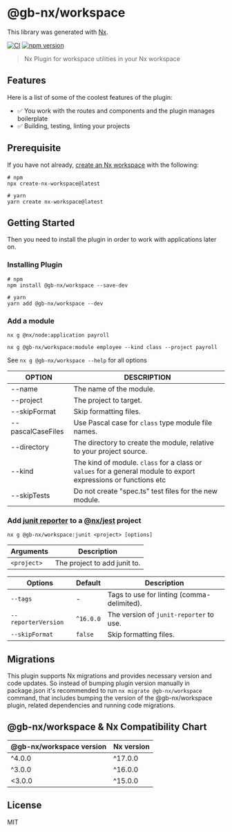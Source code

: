 # @gb-nx/workspace

This library was generated with [Nx](https://nx.dev).

[![CI](https://img.shields.io/github/actions/workflow/status/GaryB432/gb-nx/main.yml?branch=master)](https://github.com/GaryB432/gb-nx/actions)
[![npm version](https://img.shields.io/npm/v/@gb-nx/workspace?style=flat-square)](https://www.npmjs.com/package/@gb-nx/workspace)

> Nx Plugin for workspace utilities in your Nx workspace

## Features

Here is a list of some of the coolest features of the plugin:

- ✅ You work with the routes and components and the plugin manages boilerplate
- ✅ Building, testing, linting your projects

## Prerequisite

If you have not already, [create an Nx workspace](https://github.com/nrwl/nx#creating-an-nx-workspace) with the following:

```
# npm
npx create-nx-workspace@latest

# yarn
yarn create nx-workspace@latest
```

## Getting Started

Then you need to install the plugin in order to work with applications later on.

### Installing Plugin

```
# npm
npm install @gb-nx/workspace --save-dev

# yarn
yarn add @gb-nx/workspace --dev
```

### Add a module

```
nx g @nx/node:application payroll

nx g @gb-nx/workspace:module employee --kind class --project payroll
```

See `nx g @gb-nx/workspace --help` for all options

| OPTION            | DESCRIPTION                                                                                                     |
| ----------------- | --------------------------------------------------------------------------------------------------------------- |
| --name            | The name of the module.                                                                                         |
| --project         | The project to target.                                                                                          |
| --skipFormat      | Skip formatting files.                                                                                          |
| --pascalCaseFiles | Use Pascal case for `class` type module file names.                                                             |
| --directory       | The directory to create the module, relative to your project source.                                            |
| --kind            | The kind of module. `class` for a class or `values` for a general module to export expressions or functions etc |
| --skipTests       | Do not create "spec.ts" test files for the new module.                                                          |

### Add [junit reporter](https://www.npmjs.com/package/jest-junit) to a [@nx/jest](https://nx.dev/nx-api/jest) project

`nx g @gb-nx/workspace:junit <project> [options]`

| Arguments   | Description                  |
| ----------- | ---------------------------- |
| `<project>` | The project to add junit to. |

| Options             | Default   | Description                                |
| ------------------- | --------- | ------------------------------------------ |
| `--tags`            | -         | Tags to use for linting (comma-delimited). |
| `--reporterVersion` | `^16.0.0` | The version of `junit-reporter` to use.    |
| `--skipFormat`      | `false`   | Skip formatting files.                     |

## Migrations

This plugin supports Nx migrations and provides necessary version and code updates. So instead of bumping plugin version manually in package.json it's recommended to run `nx migrate @gb-nx/workspace` command, that includes bumping the version of the @gb-nx/workspace plugin, related dependencies and running code migrations.

## @gb-nx/workspace & Nx Compatibility Chart

| @gb-nx/workspace version | Nx version |
| ------------------------ | ---------- |
| ^4.0.0                   | ^17.0.0    |
| ^3.0.0                   | ^16.0.0    |
| <3.0.0                   | ^15.0.0    |

## License

MIT
